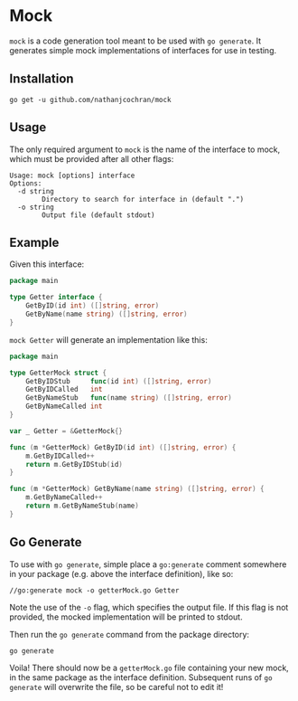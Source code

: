 # Mock

`mock` is a code generation tool meant to be used with `go generate`. It
generates simple mock implementations of interfaces for use in testing.

## Installation

`go get -u github.com/nathanjcochran/mock`

## Usage

The only required argument to `mock` is the name of the interface to mock,
which must be provided after all other flags:

```
Usage: mock [options] interface
Options:
  -d string
    	Directory to search for interface in (default ".")
  -o string
    	Output file (default stdout)
```

## Example

Given this interface:

```go
package main

type Getter interface {
	GetByID(id int) ([]string, error)
	GetByName(name string) ([]string, error)
}
```

`mock Getter` will generate an implementation like this:

```go
package main

type GetterMock struct {
	GetByIDStub     func(id int) ([]string, error)
	GetByIDCalled   int
	GetByNameStub   func(name string) ([]string, error)
	GetByNameCalled int
}

var _ Getter = &GetterMock{}

func (m *GetterMock) GetByID(id int) ([]string, error) {
	m.GetByIDCalled++
	return m.GetByIDStub(id)
}

func (m *GetterMock) GetByName(name string) ([]string, error) {
	m.GetByNameCalled++
	return m.GetByNameStub(name)
}
```

## Go Generate

To use with `go generate`, simple place a `go:generate` comment somewhere in
your package (e.g. above the interface definition), like so:

`//go:generate mock -o getterMock.go Getter`

Note the use of the `-o` flag, which specifies the output file. If this flag
is not provided, the mocked implementation will be printed to stdout.

Then run the `go generate` command from the package directory:

`go generate`

Voila! There should now be a `getterMock.go` file containing your new mock, in
the same package as the interface definition. Subsequent runs of `go generate`
will overwrite the file, so be careful not to edit it!
